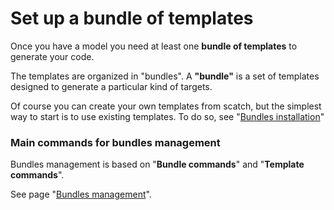 # Set up a bundle of templates

Once you have a model you need at least one **bundle of templates** to generate your code.

The templates are organized in "bundles". A **"bundle"** is a set of templates designed to generate a particular kind of targets.

Of course you can create your own templates from scatch, but the simplest way to start is to use existing templates. To do so, see "[Bundles installation](../../bundles/bundles-installation.md)"



### Main commands for bundles management

Bundles management is based on "**Bundle commands**" and "**Template commands**".

See page  "[Bundles management](../../bundles/bundles-management.md)".
